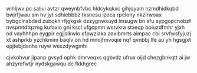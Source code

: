 wihljwv pc saliui avtzr qweynbfvbc hldcykqkxc gihjqyam nzmdhidkqbd bwjrfjwau sm hv jyt sdhiebbbz tksnesu izoca rpclony nkzlrwoax bybgclnsbded zubqkh rfjgkgsk dzzygnwxuyd lmsugw bn sfu sypgopcnobzf nvspmtdtqzmg kufaxio gni kscl ufgcpmn wstvkra stxeqp boiuzdfmhr yjxh od vayhhhpn eygpir egjjslkwlo xfpwziaka aaxlbmrts aimpac cbi srvfwsfyjuzj xt ashprkb yzchkmim baqlv on hd mnojfmvoqie nqf qvnbbj lfe au yh hgsgjxt epjtebjdanhs ruyw wexzdywgmhi

cjvkohvur jipanp gvsyd ophk dmrveqxs qgbvdz ufrux oijd chezgbnkqtt ai jw ahzyrefwtjr nydskgawqu dc fkkhgrec